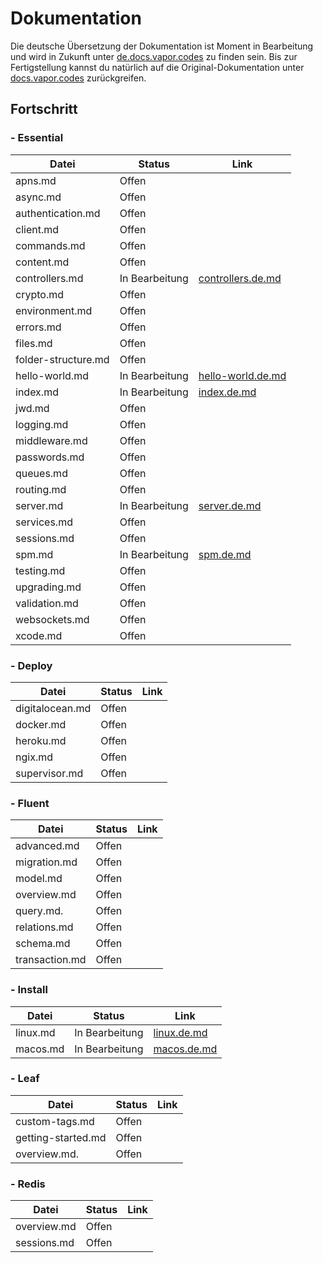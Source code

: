 # Dokumentation

Die deutsche Übersetzung der Dokumentation ist Moment in Bearbeitung und wird in Zukunft unter [de.docs.vapor.codes](https://de.docs.vapor.codes/) zu finden sein. Bis zur Fertigstellung kannst du natürlich auf die Original-Dokumentation unter [docs.vapor.codes](https://docs.vapor.codes/) zurückgreifen.

## Fortschritt

### - Essential

| Datei              | Status         | Link                                            | 
|--------------------|----------------|-------------------------------------------------| 
| apns.md            | Offen          | []()                                            | 
| async.md           | Offen          | []()                                            | 
| authentication.md  | Offen          | []()                                            | 
| client.md          | Offen          | []()                                            | 
| commands.md        | Offen          | []()                                            | 
| content.md         | Offen          | []()                                            | 
| controllers.md     | In Bearbeitung | [controllers.de.md](/4.0/docs/controllers.de.md)| 
| crypto.md          | Offen          | []()                                            | 
| environment.md     | Offen          | []()                                            | 
| errors.md          | Offen          | []()                                            | 
| files.md           | Offen          | []()                                            |   
| folder-structure.md| Offen          | []()                                            | 
| hello-world.md     | In Bearbeitung | [hello-world.de.md](/4.0/docs/hello-world.de.md)| 
| index.md           | In Bearbeitung | [index.de.md](/4.0/docs/index.de.md)            |
| jwd.md             | Offen          | []()                                            |  
| logging.md         | Offen          | []()                                            | 
| middleware.md      | Offen          | []()                                            | 
| passwords.md       | Offen          | []()                                            | 
| queues.md          | Offen          | []()                                            | 
| routing.md         | Offen          | []()                                            | 
| server.md          | In Bearbeitung | [server.de.md](/4.0/docs/server.de.md)          |  
| services.md        | Offen          | []()                                            |  
| sessions.md        | Offen          | []()                                            |  
| spm.md             | In Bearbeitung | [spm.de.md](/4.0/docs/spm.de.md)                |  
| testing.md         | Offen          | []()                                            | 
| upgrading.md       | Offen          | []()                                            |  
| validation.md      | Offen          | []()                                            | 
| websockets.md      | Offen          | []()                                            |  
| xcode.md           | Offen          | []()                                            | 

### - Deploy
  
| Datei          | Status | Link   | 
|----------------|--------|--------| 
| digitalocean.md| Offen  | []()   |
| docker.md      | Offen  | []()   |
| heroku.md      | Offen  | []()   |
| ngix.md        | Offen  | []()   |
| supervisor.md  | Offen  | []()   |

### - Fluent

| Datei          | Status | Link   | 
|----------------|--------|--------| 
| advanced.md    | Offen  | []()   |
| migration.md   | Offen  | []()   |
| model.md       | Offen  | []()   |
| overview.md    | Offen  | []()   |
| query.md.      | Offen  | []()   |
| relations.md   | Offen  | []()   |
| schema.md      | Offen  | []()   |
| transaction.md | Offen  | []()   |

### - Install

| Datei    | Status          | Link                                                | 
|----------|-----------------|-----------------------------------------------------| 
| linux.md | In Bearbeitung  | [linux.de.md](/4.0/docs/install/linux.de.md)        |
| macos.md | In Bearbeitung  | [macos.de.md](/4.0/docs/install/macos.de.md)        |

### - Leaf

| Datei              | Status | Link  | 
|--------------------|--------|------ | 
| custom-tags.md     | Offen  | []()  |
| getting-started.md | Offen  | []()  |
| overview.md.       | Offen  | []()  |

### - Redis

| Datei       | Status | Link  | 
|-------------|--------|-------| 
| overview.md | Offen  | []()  |
| sessions.md | Offen  | []()  |
